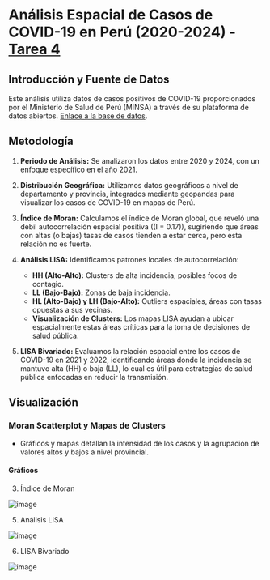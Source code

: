 # Análisis Espacial de Casos de COVID-19 en Perú (2020-2024) - [Tarea 4](https://yharaaa.github.io/Tarea-4/)

## Introducción y Fuente de Datos
Este análisis utiliza datos de casos positivos de COVID-19 proporcionados por el Ministerio de Salud de Perú (MINSA) a través de su plataforma de datos abiertos. [Enlace a la base de datos](https://www.datosabiertos.gob.pe/dataset/casos-positivos-por-covid-19-ministerio-de-salud-minsa). 

## Metodología

1. **Periodo de Análisis:** Se analizaron los datos entre 2020 y 2024, con un enfoque específico en el año 2021.

2. **Distribución Geográfica:** Utilizamos datos geográficos a nivel de departamento y provincia, integrados mediante geopandas para visualizar los casos de COVID-19 en mapas de Perú.

3. **Índice de Moran:** Calculamos el índice de Moran global, que reveló una débil autocorrelación espacial positiva (\(I = 0.17\)), sugiriendo que áreas con altas (o bajas) tasas de casos tienden a estar cerca, pero esta relación no es fuerte.

4. **Análisis LISA:** Identificamos patrones locales de autocorrelación:
   - **HH (Alto-Alto):** Clusters de alta incidencia, posibles focos de contagio.
   - **LL (Bajo-Bajo):** Zonas de baja incidencia.
   - **HL (Alto-Bajo) y LH (Bajo-Alto):** Outliers espaciales, áreas con tasas opuestas a sus vecinas.
   - **Visualización de Clusters:** Los mapas LISA ayudan a ubicar espacialmente estas áreas críticas para la toma de decisiones de salud pública.

5. **LISA Bivariado:** Evaluamos la relación espacial entre los casos de COVID-19 en 2021 y 2022, identificando áreas donde la incidencia se mantuvo alta (HH) o baja (LL), lo cual es útil para estrategias de salud pública enfocadas en reducir la transmisión.

## Visualización
### Moran Scatterplot y Mapas de Clusters
- Gráficos y mapas detallan la intensidad de los casos y la agrupación de valores altos y bajos a nivel provincial.

#### Gráficos

3. Índice de Moran
   
![image](https://github.com/user-attachments/assets/990372d8-cf53-49bc-904c-789ee4644ccf)


5. Análisis LISA
   
![image](https://github.com/user-attachments/assets/01cce74b-01c0-480f-9b21-71e144cdcccc)


6. LISA Bivariado
   
![image](https://github.com/user-attachments/assets/a69ee4dd-8780-450c-a24f-a09c591bd046)

